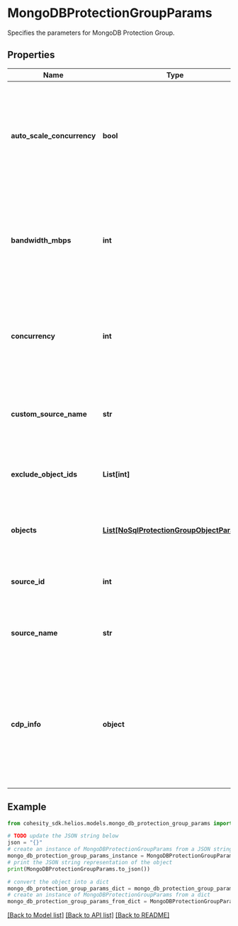# MongoDBProtectionGroupParams

Specifies the parameters for MongoDB Protection Group.

## Properties

Name | Type | Description | Notes
------------ | ------------- | ------------- | -------------
**auto_scale_concurrency** | **bool** | Specifies the flag to automatically scale number of concurrent IO Streams that will be created to exchange data with the cluster. | [optional] 
**bandwidth_mbps** | **int** | Specifies the maximum network bandwidth that each concurrent IO Stream can use for exchanging data with the cluster. | [optional] 
**concurrency** | **int** | Specifies the maximum number of concurrent IO Streams that will be created to exchange data with the cluster. | [optional] 
**custom_source_name** | **str** | The user specified name for the Source on which this protection was run. | [optional] [readonly] 
**exclude_object_ids** | **List[int]** | Specifies the objects to be excluded in the Protection Group. | [optional] 
**objects** | [**List[NoSqlProtectionGroupObjectParams]**](NoSqlProtectionGroupObjectParams.md) | Specifies the objects to be included in the Protection Group. | [optional] 
**source_id** | **int** | Object ID of the Source on which this protection was run . | [optional] [readonly] 
**source_name** | **str** | Specifies the name of the Source on which this protection was run. | [optional] [readonly] 
**cdp_info** | **object** | Specifies the CDP related information for a given protection group. This field will only be populated when protection group is configured with a CDP policy. | [optional] 

## Example

```python
from cohesity_sdk.helios.models.mongo_db_protection_group_params import MongoDBProtectionGroupParams

# TODO update the JSON string below
json = "{}"
# create an instance of MongoDBProtectionGroupParams from a JSON string
mongo_db_protection_group_params_instance = MongoDBProtectionGroupParams.from_json(json)
# print the JSON string representation of the object
print(MongoDBProtectionGroupParams.to_json())

# convert the object into a dict
mongo_db_protection_group_params_dict = mongo_db_protection_group_params_instance.to_dict()
# create an instance of MongoDBProtectionGroupParams from a dict
mongo_db_protection_group_params_from_dict = MongoDBProtectionGroupParams.from_dict(mongo_db_protection_group_params_dict)
```
[[Back to Model list]](../README.md#documentation-for-models) [[Back to API list]](../README.md#documentation-for-api-endpoints) [[Back to README]](../README.md)


